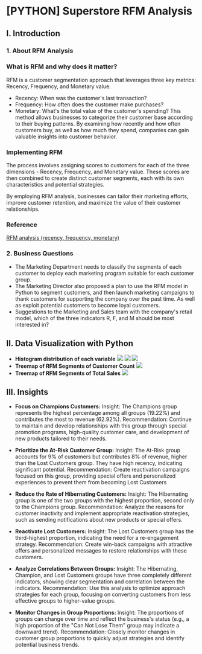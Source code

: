 # [PYTHON] Superstore RFM Analysis
## I. Introduction
### 1. About RFM Analysis
### What is RFM and why does it matter?
RFM is a customer segmentation approach that leverages three key metrics: Recency, Frequency, and Monetary value.
- Recency: When was the customer's last transaction?
- Frequency: How often does the customer make purchases?
- Monetary: What's the total value of the customer's spending?
This method allows businesses to categorize their customer base according to their buying patterns. By examining how recently and how often customers buy, as well as how much they spend, companies can gain valuable insights into customer behavior.
### Implementing RFM
The process involves assigning scores to customers for each of the three dimensions - Recency, Frequency, and Monetary value. These scores are then combined to create distinct customer segments, each with its own characteristics and potential strategies.

By employing RFM analysis, businesses can tailor their marketing efforts, improve customer retention, and maximize the value of their customer relationships.
### Reference
[RFM analysis (recency, frequency, monetary)](https://www.techtarget.com/searchdatamanagement/definition/RFM-analysis#:~:text=RFM%20analysis%20is%20a%20marketing,and%20perform%20targeted%20marketing%20campaigns.)
### 2. Business Questions
- The Marketing Department needs to classify the segments of each customer to deploy each marketing program suitable for each customer group.
- The Marketing Director also proposed a plan to use the RFM model in Python to segment customers, and then launch marketing campaigns to thank customers for supporting the company over the past time. As well as exploit potential customers to become loyal customers.
- Suggestions to the Marketing and Sales team with the company's retail model, which of the three indicators R, F, and M should be most interested in?
## II. Data Visualization with Python
- **Histogram distribution of each variable**
![](https://github.com/user-attachments/assets/dd049006-7eb2-4c51-bb00-bb636a7e251d)
![](https://github.com/user-attachments/assets/208314f8-cede-408c-ae7a-3c5f2a825cca)
![](https://github.com/user-attachments/assets/95ee1823-a35b-4e39-b71c-8d6ececde6b3)
- **Treemap of RFM Segments of Customer Count**
![](https://github.com/user-attachments/assets/8e5d0300-79e7-4b33-99a7-b5b9e35d732b)
- **Treemap of RFM Segments of Total Sales**
![](https://github.com/user-attachments/assets/0f351248-cfbe-459d-be98-755cddaceb36)
## III. Insights
- **Focus on Champions Customers:**
Insight: The Champions group represents the highest percentage among all groups (19.22%) and contributes the most to revenue (62.92%).
Recommendation: Continue to maintain and develop relationships with this group through special promotion programs, high-quality customer care, and development of new products tailored to their needs.

- **Prioritize the At-Risk Customer Group:**
Insight: The At-Risk group accounts for 9% of customers but contributes 8% of revenue, higher than the Lost Customers group. They have high recency, indicating significant potential.
Recommendation: Create reactivation campaigns focused on this group, providing special offers and personalized experiences to prevent them from becoming Lost Customers

- **Reduce the Rate of Hibernating Customers:**
Insight: The Hibernating group is one of the two groups with the highest proportion, second only to the Champions group.
Recommendation: Analyze the reasons for customer inactivity and implement appropriate reactivation strategies, such as sending notifications about new products or special offers.

- **Reactivate Lost Customers:**
Insight: The Lost Customers group has the third-highest proportion, indicating the need for a re-engagement strategy.
Recommendation: Create win-back campaigns with attractive offers and personalized messages to restore relationships with these customers.

- **Analyze Correlations Between Groups:**
Insight: The Hibernating, Champion, and Lost Customers groups have three completely different indicators, showing clear segmentation and correlation between the indicators.
Recommendation: Use this analysis to optimize approach strategies for each group, focusing on converting customers from less effective groups to higher-value groups.

- **Monitor Changes in Group Proportions:**
Insight: The proportions of groups can change over time and reflect the business's status (e.g., a high proportion of the "Can Not Lose Them" group may indicate a downward trend).
Recommendation: Closely monitor changes in customer group proportions to quickly adjust strategies and identify potential business trends.
